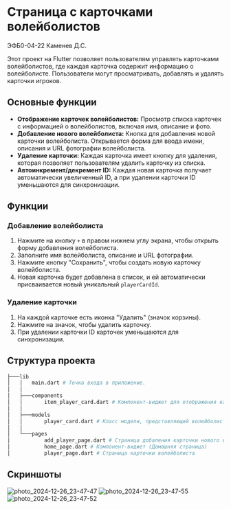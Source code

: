 # Страница с карточками волейболистов

ЭФБ0-04-22 Каменев Д.С.

Этот проект на Flutter позволяет пользователям управлять карточками волейболистов, где каждая карточка содержит информацию о волейболисте. Пользователи могут просматривать, добавлять и удалять карточки игроков.

## Основные функции

- **Отображение карточек волейболистов:** Просмотр списка карточек с информацией о волейболистов, включая имя, описание и фото.
- **Добавление нового волейболиста:** Кнопка для добавления новой карточки волейболиста. Открывается форма для ввода имени, описания и URL фотографии волейболиста.
- **Удаление карточки:** Каждая карточка имеет кнопку для удаления, которая позволяет пользователям удалить карточку из списка.
- **Автоинкремент/декремент ID:** Каждая новая карточка получает автоматически увеличенный ID, а при удалении карточки ID уменьшаются для синхронизации.

## Функции

### Добавление волейболиста

1. Нажмите на кнопку `+` в правом нижнем углу экрана, чтобы открыть форму добавления волейболиста.
2. Заполните имя волейболиста, описание и URL фотографии.
3. Нажмите кнопку "Сохранить", чтобы создать новую карточку волейболиста.
4. Новая карточка будет добавлена в список, и ей автоматически присваивается новый уникальный `playerCardId`.

### Удаление карточки

1. На каждой карточке есть иконка "Удалить" (значок корзины).
2. Нажмите на значок, чтобы удалить карточку.
3. При удалении карточки ID карточек уменьшаются для синхронизации.

## Структура проекта

```bash
├───lib
│   │   main.dart # Точка входа в приложение.
│   │
│   ├───components
│   │       item_player_card.dart # Компонент-виджет для отображения карточки игрока.
│   │
│   ├───models
│   │       player_card.dart # Класс модели, представляющий волейболиста.
│   │
│   └───pages
│           add_player_page.dart # Страница добаления карточки нового волейболиста
│           home_page.dart # Компонент-виджет (Домашняя страница)
│           player_page.dart # Страница карточки волейболиста
```

## Скриншоты
![photo_2024-12-26_23-47-47](https://github.com/user-attachments/assets/96d9eebd-de36-4164-b059-6588261015bc)
![photo_2024-12-26_23-47-55](https://github.com/user-attachments/assets/99d496fb-14fa-4500-94d9-40a384bca3e8)
![photo_2024-12-26_23-47-52](https://github.com/user-attachments/assets/94f88eb5-1498-4f53-b3b2-2d2966c95b49)

